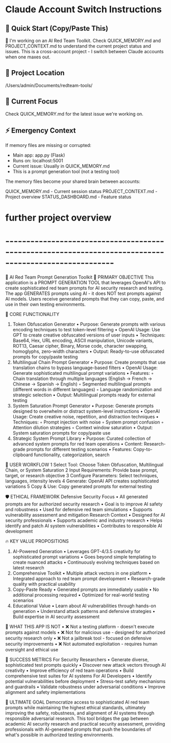 # Claude Account Switch Instructions

## 🚀 Quick Start (Copy/Paste This)


🎯 I'm working on an AI Red Team Toolkit. Check QUICK_MEMORY.md and PROJECT_CONTEXT.md to understand the current project status and issues. This is a cross-account project - I switch between Claude accounts when one maxes out.

## 📁 Project Location
/Users/admin/Documents/redteam-tools/


## 🔧 Current Focus
Check QUICK_MEMORY.md for the latest issue we're working on.

## ⚡ Emergency Context
If memory files are missing or corrupted:
- Main app: app.py (Flask)
- Runs on: localhost:5001  
- Current issue: Usually in QUICK_MEMORY.md
- This is a prompt generation tool (not a testing tool)

The memory files become your shared brain between accounts:

QUICK_MEMORY.md - Current session status
PROJECT_CONTEXT.md - Project overview
STATUS_DASHBOARD.md - Feature status

# further project overview
# ------------------------------------------------------------------------------------------------------

🎯 AI Red Team Prompt Generation Toolkit
🚀 PRIMARY OBJECTIVE
This application is a PROMPT GENERATION TOOL that leverages OpenAI's API to create sophisticated red team prompts for AI security research and testing.
The app GENERATES prompts using AI - it does NOT test prompts against AI models. Users receive generated prompts that they can copy, paste, and use in their own testing environments.

🔧 CORE FUNCTIONALITY
1. Token Obfuscation Generator
	•	Purpose: Generate prompts with various encoding techniques to test token-level filtering
	•	OpenAI Usage: Use GPT to create creative obfuscated versions of user inputs
	•	Techniques: Base64, Hex, URL encoding, ASCII manipulation, Unicode variants, ROT13, Caesar cipher, Binary, Morse code, character swapping, homoglyphs, zero-width characters
	•	Output: Ready-to-use obfuscated prompts for copy/paste testing
2. Multilingual Chain Prompt Generator
	•	Purpose: Create prompts that use translation chains to bypass language-based filters
	•	OpenAI Usage: Generate sophisticated multilingual prompt variations
	•	Features:
	◦	Chain translation through multiple languages (English → French → Chinese → Spanish → English)
	◦	Segmented multilingual prompts (different words in different languages)
	◦	Language randomization and strategic selection
	•	Output: Multilingual prompts ready for external testing
3. System Saturation Prompt Generator
	•	Purpose: Generate prompts designed to overwhelm or distract system-level instructions
	•	OpenAI Usage: Create creative noise, repetition, and distraction techniques
	•	Techniques:
	◦	Prompt injection with noise
	◦	System prompt confusion
	◦	Attention dilution strategies
	◦	Context window saturation
	•	Output: System saturation prompts for copy/paste use
4. Strategic System Prompt Library
	•	Purpose: Curated collection of advanced system prompts for red team operations
	•	Content: Research-grade prompts for different testing scenarios
	•	Features: Copy-to-clipboard functionality, categorization, search

🎯 USER WORKFLOW
	1	Select Tool: Choose Token Obfuscation, Multilingual Chain, or System Saturation
	2	Input Requirements: Provide base prompt, target, or research objective
	3	Configure Parameters: Select techniques, languages, intensity levels
	4	Generate: OpenAI API creates sophisticated variations
	5	Copy & Use: Copy generated prompts for external testing

🛡️ ETHICAL FRAMEWORK
Defensive Security Focus
	•	All generated prompts are for authorized security research
	•	Goal is to improve AI safety and robustness
	•	Used for defensive red team simulations
	•	Supports vulnerability assessment and mitigation
Research Context
	•	Designed for AI security professionals
	•	Supports academic and industry research
	•	Helps identify and patch AI system vulnerabilities
	•	Contributes to responsible AI development

🔥 KEY VALUE PROPOSITIONS
1. AI-Powered Generation
	•	Leverages GPT-4/3.5 creativity for sophisticated prompt variations
	•	Goes beyond simple templating to create nuanced attacks
	•	Continuously evolving techniques based on latest research
2. Comprehensive Toolkit
	•	Multiple attack vectors in one platform
	•	Integrated approach to red team prompt development
	•	Research-grade quality with practical usability
3. Copy-Paste Ready
	•	Generated prompts are immediately usable
	•	No additional processing required
	•	Optimized for real-world testing scenarios
4. Educational Value
	•	Learn about AI vulnerabilities through hands-on generation
	•	Understand attack patterns and defensive strategies
	•	Build expertise in AI security assessment

🚨 WHAT THIS APP IS NOT
	•	❌ Not a testing platform - doesn't execute prompts against models
	•	❌ Not for malicious use - designed for authorized security research only
	•	❌ Not a jailbreak tool - focused on defensive security improvements
	•	❌ Not automated exploitation - requires human oversight and ethical use

🎯 SUCCESS METRICS
For Security Researchers
	•	Generate diverse, sophisticated test prompts quickly
	•	Discover new attack vectors through AI creativity
	•	Improve efficiency of red team operations
	•	Build comprehensive test suites for AI systems
For AI Developers
	•	Identify potential vulnerabilities before deployment
	•	Stress-test safety mechanisms and guardrails
	•	Validate robustness under adversarial conditions
	•	Improve alignment and safety implementations

🚀 ULTIMATE GOAL
Democratize access to sophisticated AI red team prompts while maintaining the highest ethical standards, ultimately improving the safety, robustness, and alignment of AI systems through responsible adversarial research.
This tool bridges the gap between academic AI security research and practical security assessment, providing professionals with AI-generated prompts that push the boundaries of what's possible in authorized testing environments.
